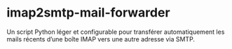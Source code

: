 # imap2smtp-mail-forwarder
Un script Python léger et configurable pour transférer automatiquement les mails récents d’une boîte IMAP vers une autre adresse via SMTP.
